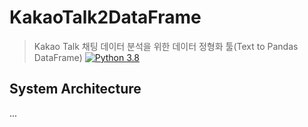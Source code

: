 # KakaoTalk2DataFrame
> Kakao Talk 채팅 데이터 분석을 위한 데이터 정형화 툴(Text to Pandas DataFrame)
[![Python 3.8](https://img.shields.io/badge/python-3.8-blue.svg)](https://www.python.org/downloads/release/python-360/)

## System Architecture
...

## 
